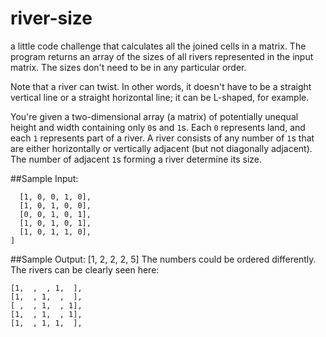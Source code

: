# river-size
a little code challenge that calculates all the joined cells in a matrix.
  The program returns an array of the sizes of all rivers represented
  in the input matrix. The sizes don't need to be in any particular order.

  Note that a river can twist. In other words, it doesn't have to be a straight
  vertical line or a straight horizontal line; it can be L-shaped, for example.

  You're given a two-dimensional array (a matrix) of potentially unequal height
  and width containing only `0`s and `1`s. Each
  `0` represents land, and each `1` represents part of a
  river. A river consists of any number of `1`s that are either
  horizontally or vertically adjacent (but not diagonally adjacent). The number
  of adjacent `1`s forming a river determine its size.

##Sample Input:
```matrix= [
  [1, 0, 0, 1, 0],
  [1, 0, 1, 0, 0],
  [0, 0, 1, 0, 1],
  [1, 0, 1, 0, 1],
  [1, 0, 1, 1, 0],
]
```
##Sample Output:
[1, 2, 2, 2, 5] 
The numbers could be ordered differently.
The rivers can be clearly seen here:
```
[1,  ,  , 1,  ],
[1,  , 1,  ,  ],
[ ,  , 1,  , 1],
[1,  , 1,  , 1],
[1,  , 1, 1,  ],
```
